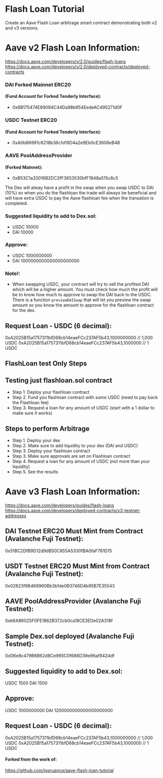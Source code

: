 # Flash Loan Tutorial
Create an Aave Flash Loan arbitrage smart contract demonstrating both v2 and v3 versions.  

# Aave v2 Flash Loan Information:
https://docs.aave.com/developers/v/2.0/guides/flash-loans
https://docs.aave.com/developers/v/2.0/deployed-contracts/deployed-contracts

### DAI Forked Mainnet ERC20 
#### (Fund Account for Forked Tenderly Interface):
- 0x6B175474E89094C44Da98b954EedeAC495271d0F

### USDC Testnet ERC20 
#### (Fund Account for Forked Tenderly Interface):
- 0xA0b86991c6218b36c1d19D4a2e9Eb0cE3606eB48

### AAVE PoolAddressProvider 
#### (Forked Mainnet):
- 0xB53C1a33016B2DC2fF3653530bfF1848a515c8c5

The Dex will alway have a profit in the swap when you swap USDC to DAI (10%) so when you do the flashloan the trade will always be beneficial and will have extra USDC to pay the Aave flashloan fee when the transation is completed.

### Suggested liquidity to add to Dex.sol:
- USDC 10000
- DAI  10000

### Approve:
- USDC 1000000000
- DAI  1000000000000000000000

### Note!:
- When swapping USDC, your contract will try to sell the profited DAI which will be a higher amount.  You must check how much the profit will be to know how much to approve to swap the DAI back to the USDC. There is a function `previewDAISwap` that will let you preview the swap amount so you know the amount to approve for the flashloan contract for the dex.

## Request Loan - USDC (6 decimal):
0xA2025B15a1757311bfD68cb14eaeFCc237AF5b43,1000000000 // 1,000 USDC
0xA2025B15a1757311bfD68cb14eaeFCc237AF5b43,1000000   // 1 USDC

## FlashLoan test Only Steps

## Testing just flashloan.sol contract
- Step 1. Deploy your flashloan contract
- Step 2. Fund you flashloan contract with some USDC (need to pay back the Flashloan fee)
- Step 3. Request a loan for any amount of USDC (start with a 1 dollar to make sure it works)

## Steps to perform Arbitrage

- Step 1. Deploy your dex
- Step 2. Make sure to add liquidity to your dex (DAI and USDC)
- Step 3. Deploy your flashloan contract
- Step 3. Make sure approvals are set on Flashloan contract
- Step 4. Request a loan for any amount of USDC (not more than your liquidity)
- Step 5. See the results



# Aave v3 Flash Loan Information:
https://docs.aave.com/developers/guides/flash-loans
https://docs.aave.com/developers/deployed-contracts/v3-testnet-addresses

## DAI Testnet ERC20 Must Mint from Contract (Avalanche Fuji Testnet):
0x51BC2DfB9D12d9dB50C855A5330fBA0faF761D15

## USDT Testnet ERC20 Must Mint from Contract (Avalanche Fuji Testnet):
0x02823f9B469960Bb3b1de0B3746D4b95B7E35543

## AAVE PoolAddressProvider (Avalanche Fuji Testnet):
0xb6A86025F0FE1862B372cb0ca18CE3EDe02A318f

## Sample Dex.sol deployed (Avalanche Fuji Testnet): 
0xD6e8c479B6B62d8Ce985C0f686D39e96af9424df

## Suggested liquidity to add to Dex.sol:
USDC 1500
DAI  1500

## Approve:
USDC 1000000000
DAI  1200000000000000000000

## Request Loan - USDC (6 decimal):
0xA2025B15a1757311bfD68cb14eaeFCc237AF5b43,1000000000 // 1,000 USDC
0xA2025B15a1757311bfD68cb14eaeFCc237AF5b43,1000000   // 1 USDC


#### Forked from the work of:
https://github.com/jspruance/aave-flash-loan-tutorial
